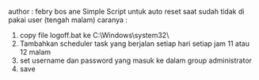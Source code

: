 author : febry bos ane
Simple Script untuk auto reset saat sudah tidak di pakai user (tengah malam)
caranya :
1. copy file logoff.bat ke C:\Windows\system32\
2. Tambahkan scheduler task yang berjalan setiap hari setiap jam 11 atau 12 malam
3. set username dan password yang masuk ke dalam group administrator
4. save
